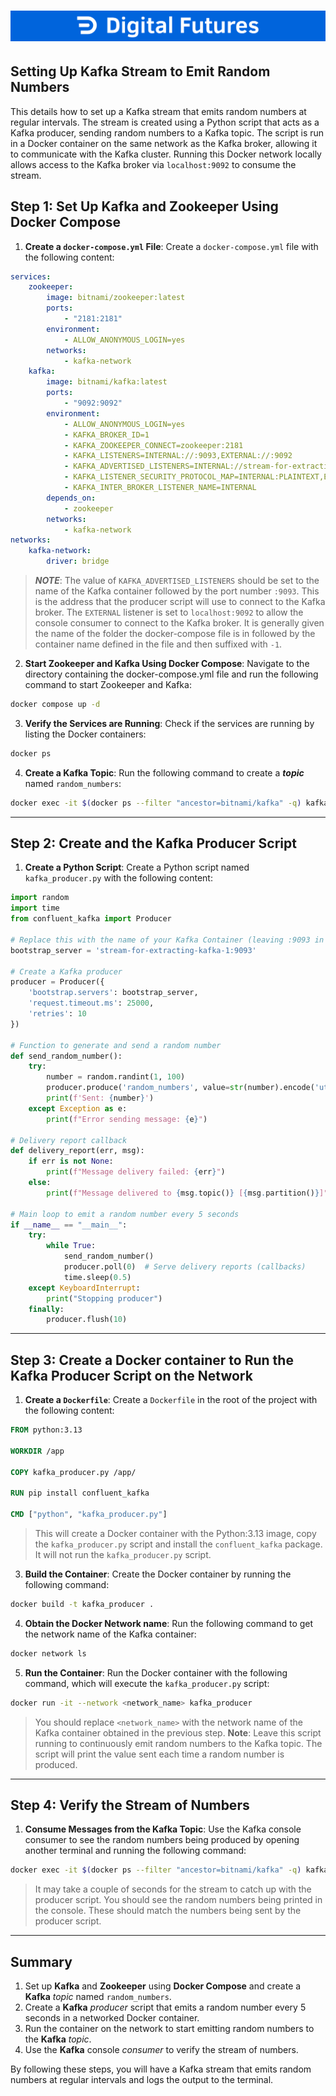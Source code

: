 # ![Digital Futures](https://github.com/digital-futures-academy/DataScienceMasterResources/blob/main/Resources/datascience-notebook-header.png?raw=true)

## Setting Up Kafka Stream to Emit Random Numbers

This details how to set up a Kafka stream that emits random numbers at regular intervals. The stream is created using a Python script that acts as a Kafka producer, sending random numbers to a Kafka topic. The script is run in a Docker container on the same network as the Kafka broker, allowing it to communicate with the Kafka cluster.  Running this Docker network locally allows access to the Kafka broker via `localhost:9092` to consume the stream.

## Step 1: Set Up Kafka and Zookeeper Using Docker Compose

1. **Create a `docker-compose.yml` File**:
   Create a `docker-compose.yml` file with the following content:

```yaml
services:
    zookeeper:
        image: bitnami/zookeeper:latest
        ports:
            - "2181:2181"
        environment:
            - ALLOW_ANONYMOUS_LOGIN=yes
        networks:
            - kafka-network
    kafka:
        image: bitnami/kafka:latest
        ports:
            - "9092:9092"
        environment:
            - ALLOW_ANONYMOUS_LOGIN=yes
            - KAFKA_BROKER_ID=1
            - KAFKA_ZOOKEEPER_CONNECT=zookeeper:2181
            - KAFKA_LISTENERS=INTERNAL://:9093,EXTERNAL://:9092
            - KAFKA_ADVERTISED_LISTENERS=INTERNAL://stream-for-extracting-kafka-1:9093,EXTERNAL://localhost:9092
            - KAFKA_LISTENER_SECURITY_PROTOCOL_MAP=INTERNAL:PLAINTEXT,EXTERNAL:PLAINTEXT
            - KAFKA_INTER_BROKER_LISTENER_NAME=INTERNAL
        depends_on:
            - zookeeper
        networks:
            - kafka-network
networks:
    kafka-network:
        driver: bridge
```

> ***NOTE***: The value of `KAFKA_ADVERTISED_LISTENERS` should be set to the name of the Kafka container followed by the port number `:9093`. This is the address that the producer script will use to connect to the Kafka broker. The `EXTERNAL` listener is set to `localhost:9092` to allow the console consumer to connect to the Kafka broker.  It is generally given the name of the folder the docker-compose file is in followed by the container name defined in the file and then suffixed with `-1`.

2. **Start Zookeeper and Kafka Using Docker Compose**:
   Navigate to the directory containing the docker-compose.yml file and run the following command to start Zookeeper and Kafka:

```sh
docker compose up -d
```

3. **Verify the Services are Running**:
   Check if the services are running by listing the Docker containers:

```sh
docker ps
```

4. **Create a Kafka Topic**:
   Run the following command to create a ***topic*** named `random_numbers`:

```sh
docker exec -it $(docker ps --filter "ancestor=bitnami/kafka" -q) kafka-topics.sh --create --topic random_numbers --bootstrap-server kafka:9092 --partitions 1 --replication-factor 1
```

---

## Step 2: Create and the Kafka Producer Script

1. **Create a Python Script**:
   Create a Python script named `kafka_producer.py` with the following content:

```python
import random
import time
from confluent_kafka import Producer

# Replace this with the name of your Kafka Container (leaving :9093 in place)
bootstrap_server = 'stream-for-extracting-kafka-1:9093' 

# Create a Kafka producer
producer = Producer({
    'bootstrap.servers': bootstrap_server,
    'request.timeout.ms': 25000,
    'retries': 10
})

# Function to generate and send a random number
def send_random_number():
    try:
        number = random.randint(1, 100)
        producer.produce('random_numbers', value=str(number).encode('utf-8'), callback=delivery_report)
        print(f'Sent: {number}')
    except Exception as e:
        print(f"Error sending message: {e}")

# Delivery report callback
def delivery_report(err, msg):
    if err is not None:
        print(f"Message delivery failed: {err}")
    else:
        print(f"Message delivered to {msg.topic()} [{msg.partition()}]")

# Main loop to emit a random number every 5 seconds
if __name__ == "__main__":
    try:
        while True:
            send_random_number()
            producer.poll(0)  # Serve delivery reports (callbacks)
            time.sleep(0.5)
    except KeyboardInterrupt:
        print("Stopping producer")
    finally:
        producer.flush(10)
```

---

## Step 3: Create a Docker container to Run the Kafka Producer Script on the Network

1. **Create a `Dockerfile`**:
   Create a `Dockerfile` in the root of the project with the following content:

```Dockerfile
FROM python:3.13

WORKDIR /app

COPY kafka_producer.py /app/

RUN pip install confluent_kafka

CMD ["python", "kafka_producer.py"]
```

> This will create a Docker container with the Python:3.13 image, copy the `kafka_producer.py` script and install the `confluent_kafka` package.  It will not run the `kafka_producer.py` script.

3. **Build the Container**:
   Create the Docker container by running the following command:

```sh
docker build -t kafka_producer .
```

4. **Obtain the Docker Network name**:
   Run the following command to get the network name of the Kafka container:

```sh
docker network ls
```

5. **Run the Container**:
   Run the Docker container with the following command, which will execute the `kafka_producer.py` script:

```sh
docker run -it --network <network_name> kafka_producer
```

> You should replace `<network_name>` with the network name of the Kafka container obtained in the previous step.
> **Note**: Leave this script running to continuously emit random numbers to the Kafka topic. The script will print the value sent each time a random number is produced.

---

## Step 4: Verify the Stream of Numbers

1. **Consume Messages from the Kafka Topic**:
   Use the Kafka console consumer to see the random numbers being produced by opening another terminal and running the following command:

```sh
docker exec -it $(docker ps --filter "ancestor=bitnami/kafka" -q) kafka-console-consumer.sh --topic random_numbers --bootstrap-server 127.0.0.1:9092 --from-beginning
```

> It may take a couple of seconds for the stream to catch up with the producer script. You should see the random numbers being printed in the console.  These should match the numbers being sent by the producer script.

---

## Summary

1. Set up **Kafka** and **Zookeeper** using **Docker Compose** and create a **Kafka** *topic* named `random_numbers`.
2. Create a **Kafka** *producer* script that emits a random number every 5 seconds in a networked Docker container.
3. Run the container on the network to start emitting random numbers to the **Kafka** *topic*.
4. Use the **Kafka** console *consumer* to verify the stream of numbers.

By following these steps, you will have a Kafka stream that emits random numbers at regular intervals and logs the output to the terminal.
